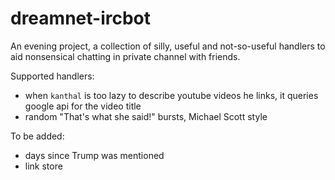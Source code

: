 # dreamnet-ircbot

An evening project, a collection of silly, useful and not-so-useful handlers to
aid nonsensical chatting in private channel with friends.

Supported handlers:
- when `kanthal` is too lazy to describe youtube videos he links, it queries
  google api for the video title
- random "That's what she said!" bursts, Michael Scott style

To be added:
- days since Trump was mentioned
- link store
